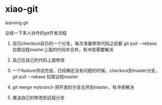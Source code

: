 # xiao-git
learning git

总结一下多人协作的git开发流程

1. 自已checkout自已的一个分支，每次准备修改代码之前都 git pull --rebase 拉取远程master上面的代码并合并，有冲突需要解决

2. 自己在自己的代码上面修改

3. 一个feature测试完成，已经确定没有问题的时候。checkout到master分支，git pull --rebase 拉取远程master

4. git merge mybranch 把开发的分支合并到master，有冲突解决

5. 推送自己的修改到远程分支
